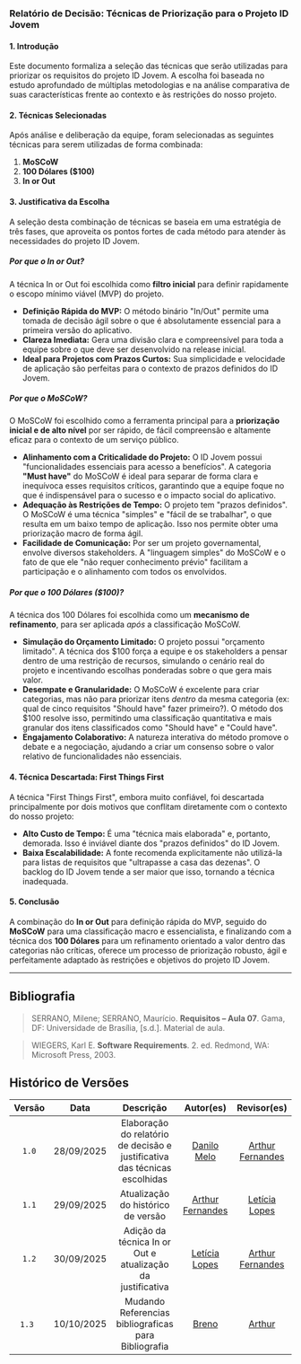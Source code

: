 ### **Relatório de Decisão: Técnicas de Priorização para o Projeto ID Jovem**

#### **1. Introdução**

Este documento formaliza a seleção das técnicas que serão utilizadas para priorizar os requisitos do projeto ID Jovem. A escolha foi baseada no estudo aprofundado de múltiplas metodologias e na análise comparativa de suas características frente ao contexto e às restrições do nosso projeto.

#### **2. Técnicas Selecionadas**

Após análise e deliberação da equipe, foram selecionadas as seguintes técnicas para serem utilizadas de forma combinada:

1.  **MoSCoW**
2.  **100 Dólares ($100)**
3.  **In or Out**

#### **3. Justificativa da Escolha**

A seleção desta combinação de técnicas se baseia em uma estratégia de três fases, que aproveita os pontos fortes de cada método para atender às necessidades do projeto ID Jovem.

##### **Por que o In or Out?**

A técnica In or Out foi escolhida como **filtro inicial** para definir rapidamente o escopo mínimo viável (MVP) do projeto.

-   **Definição Rápida do MVP:** O método binário "In/Out" permite uma tomada de decisão ágil sobre o que é absolutamente essencial para a primeira versão do aplicativo.
-   **Clareza Imediata:** Gera uma divisão clara e compreensível para toda a equipe sobre o que deve ser desenvolvido na release inicial.
-   **Ideal para Projetos com Prazos Curtos:** Sua simplicidade e velocidade de aplicação são perfeitas para o contexto de prazos definidos do ID Jovem.

##### **Por que o MoSCoW?**

O MoSCoW foi escolhido como a ferramenta principal para a **priorização inicial e de alto nível** por ser rápido, de fácil compreensão e altamente eficaz para o contexto de um serviço público.

-   **Alinhamento com a Criticalidade do Projeto:** O ID Jovem possui "funcionalidades essenciais para acesso a benefícios". A categoria **"Must have"** do MoSCoW é ideal para separar de forma clara e inequívoca esses requisitos críticos, garantindo que a equipe foque no que é indispensável para o sucesso e o impacto social do aplicativo.
-   **Adequação às Restrições de Tempo:** O projeto tem "prazos definidos". O MoSCoW é uma técnica "simples" e "fácil de se trabalhar", o que resulta em um baixo tempo de aplicação. Isso nos permite obter uma priorização macro de forma ágil.
-   **Facilidade de Comunicação:** Por ser um projeto governamental, envolve diversos stakeholders. A "linguagem simples" do MoSCoW e o fato de que ele "não requer conhecimento prévio" facilitam a participação e o alinhamento com todos os envolvidos.

##### **Por que o 100 Dólares ($100)?**

A técnica dos 100 Dólares foi escolhida como um **mecanismo de refinamento**, para ser aplicada _após_ a classificação MoSCoW.

-   **Simulação do Orçamento Limitado:** O projeto possui "orçamento limitado". A técnica dos $100 força a equipe e os stakeholders a pensar dentro de uma restrição de recursos, simulando o cenário real do projeto e incentivando escolhas ponderadas sobre o que gera mais valor.
-   **Desempate e Granularidade:** O MoSCoW é excelente para criar categorias, mas não para priorizar itens _dentro_ da mesma categoria (ex: qual de cinco requisitos "Should have" fazer primeiro?). O método dos $100 resolve isso, permitindo uma classificação quantitativa e mais granular dos itens classificados como "Should have" e "Could have".
-   **Engajamento Colaborativo:** A natureza interativa do método promove o debate e a negociação, ajudando a criar um consenso sobre o valor relativo de funcionalidades não essenciais.

#### **4. Técnica Descartada: First Things First**

A técnica "First Things First", embora muito confiável, foi descartada principalmente por dois motivos que conflitam diretamente com o contexto do nosso projeto:

-   **Alto Custo de Tempo:** É uma "técnica mais elaborada" e, portanto, demorada. Isso é inviável diante dos "prazos definidos" do ID Jovem.
-   **Baixa Escalabilidade:** A fonte recomenda explicitamente não utilizá-la para listas de requisitos que "ultrapasse a casa das dezenas". O backlog do ID Jovem tende a ser maior que isso, tornando a técnica inadequada.

#### **5. Conclusão**

A combinação do **In or Out** para definição rápida do MVP, seguido do **MoSCoW** para uma classificação macro e essencialista, e finalizando com a técnica dos **100 Dólares** para um refinamento orientado a valor dentro das categorias não críticas, oferece um processo de priorização robusto, ágil e perfeitamente adaptado às restrições e objetivos do projeto ID Jovem.

---

## Bibliografia

> SERRANO, Milene; SERRANO, Maurício. **Requisitos – Aula 07**. Gama, DF: Universidade de Brasília, [s.d.]. Material de aula.

> WIEGERS, Karl E. **Software Requirements**. 2. ed. Redmond, WA: Microsoft Press, 2003.

## Histórico de Versões

| Versão |    Data    |      Descrição       |                        Autor(es)                        |                       Revisor(es)                       |
| :----: | :--------: | :------------------: | :-----------------------------------------------------: | :-----------------------------------------------------: |
| `1.0`  | 28/09/2025 | Elaboração do relatório de decisão e justificativa das técnicas escolhidas | [Danilo Melo](https://github.com/EngDann) |  [Arthur Fernandes](https://github.com/arthurfernandesj)|
| `1.1`  | 29/09/2025 | Atualização do histórico de versão | [Arthur Fernandes](https://github.com/arthurfernandesj) |  [Letícia Lopes](https://github.com/leticialopes20)|
| `1.2`  | 30/09/2025 | Adição da técnica In or Out e atualização da justificativa | [Letícia Lopes](https://github.com/leticialopes20) |  [Arthur Fernandes](https://github.com/arthurfernandesj)|
| `1.3`  | 10/10/2025 | Mudando Referencias bibliograficas para Bibliografia | [Breno](https://github.com/BrenoLteixeira) | [Arthur](https://github.com/) |